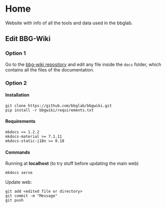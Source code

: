 # Home

Website with info of all the tools and data used in the bbglab.

## Edit BBG-Wiki

### Option 1

Go to the [bbg-wiki repository](https://github.com/bbglab/bbgwiki) and edit any file inside the `docs` folder, which contains all the files of the documentation.

### Option 2
#### Installation

```
git clone https://github.com/bbglab/bbgwiki.git
pip install -r bbgwiki/requirements.txt
```


#### Requirements

```
mkdocs >= 1.2.2
mkdocs-material >= 7.1.11
mkdocs-static-i18n >= 0.18
```

#### Commands
Running at **localhost** (to try stuff before updating the main web)

```
mkdocs serve
```

Update web:

```
git add <edited file or directory>
git commit -m "Message"
git push
```
